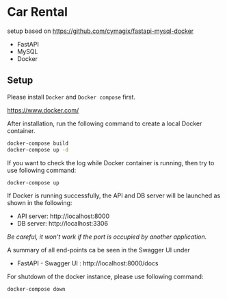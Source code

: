 # Car Rental

setup based on https://github.com/cymagix/fastapi-mysql-docker

- FastAPI
- MySQL
- Docker

## Setup

Please install `Docker` and `Docker compose` first.

https://www.docker.com/

After installation, run the following command to create a local Docker container.

```bash
docker-compose build
docker-compose up -d
```

If you want to check the log while Docker container is running, then try to use following command:

```bash
docker-compose up
```

If Docker is running successfully, the API and DB server will be launched as shown in the following:

- API server: http://localhost:8000
- DB server: http://localhost:3306

*Be careful, it won't work if the port is occupied by another application.*

A summary of all end-points ca be seen in the Swagger UI under
- FastAPI - Swagger UI : http://localhost:8000/docs

For shutdown of the docker instance, please use following command:

```bash
docker-compose down
```

